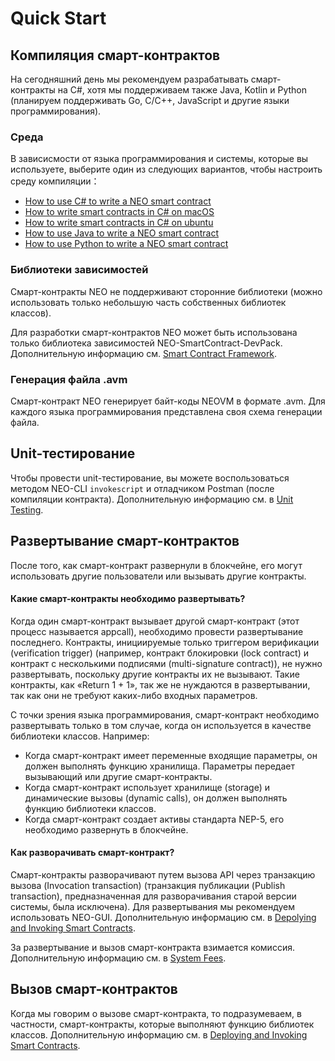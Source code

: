 # Quick Start

## Компиляция смарт-контрактов

На сегодняшний день мы рекомендуем разрабатывать смарт-контракты на C#, хотя мы поддерживаем также Java, Kotlin и Python (планируем поддерживать Go, C/C++, JavaScript и другие языки программирования).

### Среда

В зависисмости от языка программирования и системы, которые вы используете, выберите один из следующих вариантов, чтобы настроить среду компиляции：


- [How to use C# to write a NEO smart contract](getting-started-csharp.md)
- [How to write smart contracts in C# on macOS](getting-started-csharp-mac.md)
- [How to write smart contracts in C# on ubuntu](getting-started-csharp-ubuntu.md)
- [How to use Java to write a NEO smart contract](getting-started-java.md)
- [How to use Python to write a NEO smart contract](getting-started-python.md)

### Библиотеки зависимостей

Смарт-контракты NEO не поддерживают сторонние библиотеки (можно использовать только небольшую часть собственных библиотек классов).

Для разработки смарт-контрактов NEO может быть использована только библиотека зависимостей NEO-SmartContract-DevPack. Дополнительную информацию см. [Smart Contract Framework](../reference/fw.md).

### Генерация файла .avm 

Смарт-контракт NEO генерирует байт-коды NEOVM в формате .avm. Для каждого языка программирования представлена своя схема генерации файла.

## Unit-тестирование 

Чтобы провести unit-тестирование, вы можете воспользоваться методом NEO-CLI `invokescript` и отладчиком Postman (после компиляции контракта). Дополнительную информацию см. в [Unit Testing](test.md).

## Развертывание смарт-контрактов 

После того, как смарт-контракт развернули в блокчейне, его могут использовать другие пользователи или вызывать другие контракты.

#### Какие смарт-контракты необходимо развертывать?

Когда один смарт-контракт вызывает другой смарт-контракт (этот процесс называется appcall), необходимо провести развертывание последнего. Контракты, инициируемые только триггером верификации (verification trigger) (например, контракт блокировки (lock contract) и контракт с несколькими подписями (multi-signature contract)), не нужно развертывать, поскольку другие контракты их не вызывают. Такие контракты, как «Return 1 + 1», так же не нуждаются в развертывании, так как они не требуют каких-либо входных параметров.

С точки зрения языка программирования, смарт-контракт необходимо развертывать только в том случае, когда он используется в качестве библиотеки классов. Например:

- Когда смарт-контракт имеет переменные входящие параметры, он должен выполнять функцию хранилища. Параметры передает вызывающий или другие смарт-контракты.
- Когда смарт-контракт использует хранилище (storage) и динамические вызовы (dynamic calls), он должен выполнять функцию библиотеки классов.
- Когда смарт-контракт создает активы стандарта NEP-5, его необходимо развернуть в блокчейне.

#### Как разворачивать смарт-контракт?

Смарт-контракты разворачивают путем вызова API через транзакцию вызова (Invocation transaction) (транзакция публикации (Publish transaction), предназначенная для разворачивания старой версии системы, была исключена). Для развертывания мы рекомендуем использовать NEO-GUI. Дополнительную информацию см. в [Depolying and Invoking Smart Contracts](deploy-invoke.md).

За развертывание и вызов смарт-контракта взимается комиссия. Дополнительную информацию см. в [System Fees](../systemfees.md).

## Вызов смарт-контрактов 

Когда мы говорим о вызове смарт-контракта, то подразумеваем, в частности, смарт-контракты, которые выполняют функцию библиотек классов. Дополнительную информацию см. в [Deploying and Invoking Smart Contracts](deploy-invoke.md).
 
